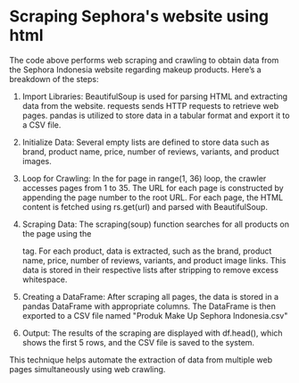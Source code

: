 # Scraping Sephora's website using html
The code above performs web scraping and crawling to obtain data from the Sephora Indonesia website regarding makeup products. Here’s a breakdown of the steps:

1. Import Libraries:
BeautifulSoup is used for parsing HTML and extracting data from the website.
requests sends HTTP requests to retrieve web pages.
pandas is utilized to store data in a tabular format and export it to a CSV file.

2. Initialize Data:
Several empty lists are defined to store data such as brand, product name, price, number of reviews, variants, and product images.

3. Loop for Crawling:
In the for page in range(1, 36) loop, the crawler accesses pages from 1 to 35. The URL for each page is constructed by appending the page number to the root URL.
For each page, the HTML content is fetched using rs.get(url) and parsed with BeautifulSoup.

4. Scraping Data:
The scraping(soup) function searches for all products on the page using the <div class="product-card"> tag.
For each product, data is extracted, such as the brand, product name, price, number of reviews, variants, and product image links.
This data is stored in their respective lists after stripping to remove excess whitespace.

5. Creating a DataFrame:
After scraping all pages, the data is stored in a pandas DataFrame with appropriate columns.
The DataFrame is then exported to a CSV file named "Produk Make Up Sephora Indonesia.csv"

6. Output:
The results of the scraping are displayed with df.head(), which shows the first 5 rows, and the CSV file is saved to the system.

This technique helps automate the extraction of data from multiple web pages simultaneously using web crawling.
